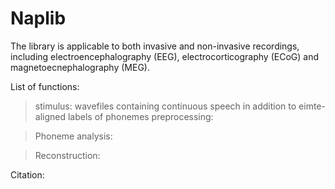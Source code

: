 # Naplib

The library is applicable to both invasive and non-invasive recordings, including electroencephalography
(EEG), electrocorticography (ECoG) and magnetoecnephalography (MEG).

List of functions:
> stimulus: wavefiles containing continuous speech in addition to eimte-aligned labels of phonemes
> preprocessing: 

> Phoneme analysis: 

> Reconstruction: 


Citation: 

